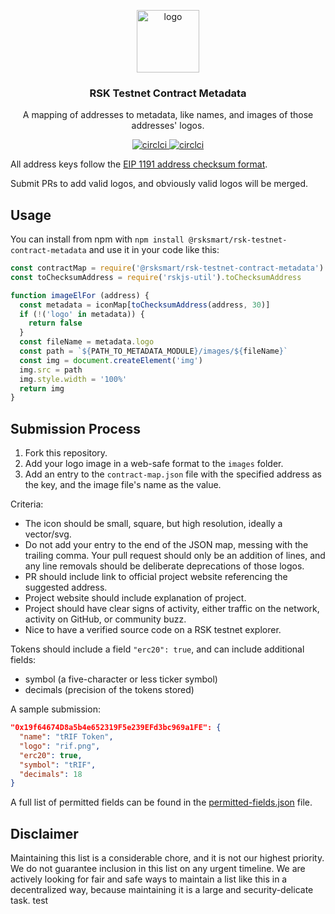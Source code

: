 <p align="middle">
    <img src="https://www.rsk.co/img/rsk_logo.svg" alt="logo" height="100" >
</p>
<h3 align="middle">RSK Testnet Contract Metadata</h3>
<p align="middle">
    A mapping of addresses to metadata, like names, and images of those addresses' logos.
</p>
<p align="middle">
  <a href="https://circleci.com/gh/rsksmart/rsk-testnet-contract-metadata">
    <img src="https://img.shields.io/circleci/build/github/rsksmart/rsk-testnet-contract-metadata?label=test" alt="circlci">
  </a>
  <a href="https://npmjs.org/@rsksmart/rsk-testnet-contract-metadata">
    <img src="https://img.shields.io/npm/v/@rsksmart/rsk-testnet-contract-metadata" alt="circlci">
  </a>
  
</p>

All address keys follow the [EIP 1191 address checksum format](https://github.com/ethereum/EIPs/issues/1191).

Submit PRs to add valid logos, and obviously valid logos will be merged.

## Usage

You can install from npm with `npm install @rsksmart/rsk-testnet-contract-metadata` and use it in your code like this:

```javascript
const contractMap = require('@rsksmart/rsk-testnet-contract-metadata')
const toChecksumAddress = require('rskjs-util').toChecksumAddress

function imageElFor (address) {
  const metadata = iconMap[toChecksumAddress(address, 30)]
  if (!('logo' in metadata)) {
    return false
  }
  const fileName = metadata.logo
  const path = `${PATH_TO_METADATA_MODULE}/images/${fileName}`
  const img = document.createElement('img')
  img.src = path
  img.style.width = '100%'
  return img
}
```

## Submission Process

1. Fork this repository.
2. Add your logo image in a web-safe format to the `images` folder.
3. Add an entry to the `contract-map.json` file with the specified address as the key, and the image file's name as the value.

Criteria:
- The icon should be small, square, but high resolution, ideally a vector/svg.
- Do not add your entry to the end of the JSON map, messing with the trailing comma. Your pull request should only be an addition of lines, and any line removals should be deliberate deprecations of those logos.
- PR should include link to official project website referencing the suggested address.
- Project website should include explanation of project.
- Project should have clear signs of activity, either traffic on the network, activity on GitHub, or community buzz.
- Nice to have a verified source code on a RSK testnet explorer.

Tokens should include a field `"erc20": true`, and can include additional fields:

- symbol (a five-character or less ticker symbol)
- decimals (precision of the tokens stored)

A sample submission:

```json
"0x19f64674D8a5b4e652319F5e239EFd3bc969a1FE": {
  "name": "tRIF Token",
  "logo": "rif.png",
  "erc20": true,
  "symbol": "tRIF",
  "decimals": 18
}
```

A full list of permitted fields can be found in the [permitted-fields.json](./permitted-fields.json) file.

## Disclaimer

Maintaining this list is a considerable chore, and it is not our highest priority. We do not guarantee inclusion in this list on any urgent timeline. We are actively looking for fair and safe ways to maintain a list like this in a decentralized way, because maintaining it is a large and security-delicate task.
test
